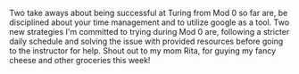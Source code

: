 Two take aways about being successful at Turing from Mod 0 so far are, be disciplined about your time management and to utilize google as a tool.
Two new strategies I'm committed to trying during Mod 0 are, following a stricter daily schedule and solving the issue with provided resources before going to the instructor for help.
Shout out to my mom Rita, for guying my fancy cheese and other groceries this week!
